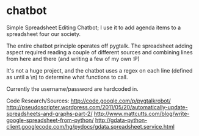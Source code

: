 chatbot
=======

Simple Spreadsheet Editing Chatbot; I use it to add agenda items to a spreadsheet four our society.

The entire chatbot principle operates off pygtalk. The spreadsheet adding aspect required reading a couple of different sources and combining lines from here and there (and writing a few of my own :P)

It's not a huge project, and the chatbot uses a regex on each line (defined as until a \n) to determine what functions to call.

Currently the username/password are hardcoded in.

Code Research/Sources:
http://code.google.com/p/pygtalkrobot/
http://pseudoscripter.wordpress.com/2011/05/20/automatically-update-spreadsheets-and-graphs-part-2/
http://www.mattcutts.com/blog/write-google-spreadsheet-from-python/
http://gdata-python-client.googlecode.com/hg/pydocs/gdata.spreadsheet.service.html
